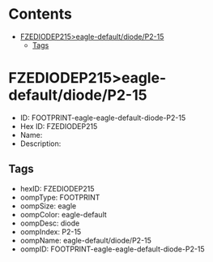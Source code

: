



Contents
========

* [FZEDIODEP215>eagle-default/diode/P2-15](#fzediodep215eagle-defaultdiodep2-15)
	* [Tags](#tags)

# FZEDIODEP215>eagle-default/diode/P2-15

- ID: FOOTPRINT-eagle-eagle-default-diode-P2-15
- Hex ID: FZEDIODEP215
- Name: 
- Description: 

## Tags

- hexID: FZEDIODEP215
- oompType: FOOTPRINT
- oompSize: eagle
- oompColor: eagle-default
- oompDesc: diode
- oompIndex: P2-15
- oompName: eagle-default/diode/P2-15
- oompID: FOOTPRINT-eagle-eagle-default-diode-P2-15
